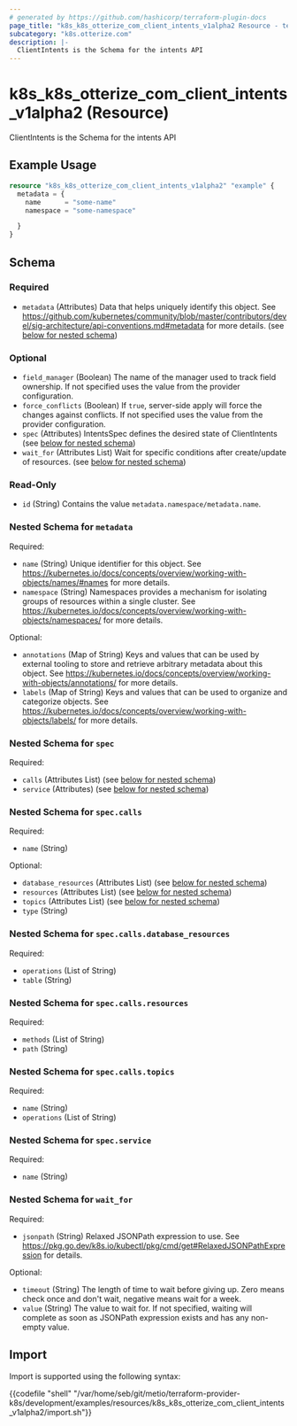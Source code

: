 ```yaml
---
# generated by https://github.com/hashicorp/terraform-plugin-docs
page_title: "k8s_k8s_otterize_com_client_intents_v1alpha2 Resource - terraform-provider-k8s"
subcategory: "k8s.otterize.com"
description: |-
  ClientIntents is the Schema for the intents API
---
```


# k8s_k8s_otterize_com_client_intents_v1alpha2 (Resource)

ClientIntents is the Schema for the intents API

## Example Usage

```terraform
resource "k8s_k8s_otterize_com_client_intents_v1alpha2" "example" {
  metadata = {
    name      = "some-name"
    namespace = "some-namespace"

  }
}
```

<!-- schema generated by tfplugindocs -->
## Schema

### Required

- `metadata` (Attributes) Data that helps uniquely identify this object. See https://github.com/kubernetes/community/blob/master/contributors/devel/sig-architecture/api-conventions.md#metadata for more details. (see [below for nested schema](#nestedatt--metadata))

### Optional

- `field_manager` (Boolean) The name of the manager used to track field ownership. If not specified uses the value from the provider configuration.
- `force_conflicts` (Boolean) If `true`, server-side apply will force the changes against conflicts. If not specified uses the value from the provider configuration.
- `spec` (Attributes) IntentsSpec defines the desired state of ClientIntents (see [below for nested schema](#nestedatt--spec))
- `wait_for` (Attributes List) Wait for specific conditions after create/update of resources. (see [below for nested schema](#nestedatt--wait_for))

### Read-Only

- `id` (String) Contains the value `metadata.namespace/metadata.name`.

<a id="nestedatt--metadata"></a>
### Nested Schema for `metadata`

Required:

- `name` (String) Unique identifier for this object. See https://kubernetes.io/docs/concepts/overview/working-with-objects/names/#names for more details.
- `namespace` (String) Namespaces provides a mechanism for isolating groups of resources within a single cluster. See https://kubernetes.io/docs/concepts/overview/working-with-objects/namespaces/ for more details.

Optional:

- `annotations` (Map of String) Keys and values that can be used by external tooling to store and retrieve arbitrary metadata about this object. See https://kubernetes.io/docs/concepts/overview/working-with-objects/annotations/ for more details.
- `labels` (Map of String) Keys and values that can be used to organize and categorize objects. See https://kubernetes.io/docs/concepts/overview/working-with-objects/labels/ for more details.


<a id="nestedatt--spec"></a>
### Nested Schema for `spec`

Required:

- `calls` (Attributes List) (see [below for nested schema](#nestedatt--spec--calls))
- `service` (Attributes) (see [below for nested schema](#nestedatt--spec--service))

<a id="nestedatt--spec--calls"></a>
### Nested Schema for `spec.calls`

Required:

- `name` (String)

Optional:

- `database_resources` (Attributes List) (see [below for nested schema](#nestedatt--spec--calls--database_resources))
- `resources` (Attributes List) (see [below for nested schema](#nestedatt--spec--calls--resources))
- `topics` (Attributes List) (see [below for nested schema](#nestedatt--spec--calls--topics))
- `type` (String)

<a id="nestedatt--spec--calls--database_resources"></a>
### Nested Schema for `spec.calls.database_resources`

Required:

- `operations` (List of String)
- `table` (String)


<a id="nestedatt--spec--calls--resources"></a>
### Nested Schema for `spec.calls.resources`

Required:

- `methods` (List of String)
- `path` (String)


<a id="nestedatt--spec--calls--topics"></a>
### Nested Schema for `spec.calls.topics`

Required:

- `name` (String)
- `operations` (List of String)



<a id="nestedatt--spec--service"></a>
### Nested Schema for `spec.service`

Required:

- `name` (String)



<a id="nestedatt--wait_for"></a>
### Nested Schema for `wait_for`

Required:

- `jsonpath` (String) Relaxed JSONPath expression to use. See https://pkg.go.dev/k8s.io/kubectl/pkg/cmd/get#RelaxedJSONPathExpression for details.

Optional:

- `timeout` (String) The length of time to wait before giving up. Zero means check once and don't wait, negative means wait for a week.
- `value` (String) The value to wait for. If not specified, waiting will complete as soon as JSONPath expression exists and has any non-empty value.

## Import

Import is supported using the following syntax:

{{codefile "shell" "/var/home/seb/git/metio/terraform-provider-k8s/development/examples/resources/k8s_k8s_otterize_com_client_intents_v1alpha2/import.sh"}}

